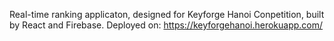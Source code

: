Real-time ranking applicaton, designed for Keyforge Hanoi Conpetition, built by React and Firebase.
Deployed on: https://keyforgehanoi.herokuapp.com/
